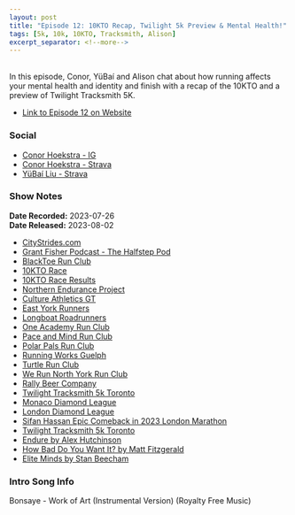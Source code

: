```yaml
---
layout: post
title: "Episode 12: 10KTO Recap, Twilight 5k Preview & Mental Health!"
tags: [5k, 10k, 10KTO, Tracksmith, Alison]
excerpt_separator: <!--more-->
---
```


<div id="buzzsprout-player-13340124"></div><script src="https://www.buzzsprout.com/2138032/13340124-episode-12-10kto-recap-twilight-5k-preview-mental-health.js?container_id=buzzsprout-player-13340124&player=small" type="text/javascript" charset="utf-8"></script>

<br>In this episode, Conor, YüBaí and Alison chat about how running affects your mental health and identity and finish with a recap of the 10KTO and a preview of Twilight Tracksmith 5K.
 
<!--more-->

* [Link to Episode 12 on Website](https://r4podcast.com/2023/08/02/Episode-12.html)

### Social
 
* [Conor Hoekstra - IG](https://www.instagram.com/conorhoekstra/)
* [Conor Hoekstra - Strava](https://www.strava.com/athletes/59373430)
* [YüBaí Liu - Strava](https://www.strava.com/athletes/102365031)

### Show Notes
 
**Date Recorded:** 2023-07-26 <br>
**Date Released:** 2023-08-02

* [CityStrides.com](https://citystrides.com/)
* [Grant Fisher Podcast - The Halfstep Pod](https://podcasts.apple.com/ca/podcast/the-halfstep-pod/id1556796646)
* [BlackToe Run Club](https://www.blacktoerunning.com)
* [10KTO Race](https://raceroster.com/events/2023/73072/10kto)
* [10KTO Race Results](https://www.sportstats.ca/display-results.xhtml?raceid=118625)
* [Northern Endurance Project](https://www.instagram.com/northern.endurance/)
* [Culture Athletics GT](https://cultureathletics.com/)
* [East York Runners](https://www.facebook.com/groups/142521895852434/)
* [Longboat Roadrunners](https://longboatroadrunners.com/)
* [One Academy Run Club](https://oneacademylife.com/)
* [Pace and Mind Run Club](https://www.paceandmind.com/)
* [Polar Pals Run Club](https://www.facebook.com/people/Polar-Pals-Run-Club/)
* [Running Works Guelph](https://therunningworks.ca/)
* [Turtle Run Club](https://www.instagram.com/turtle_run_club/)
* [We Run North York Run Club](https://www.instagram.com/werunnorthyork/)
* [Rally Beer Company](https://drinkrally.ca/)
* [Twilight Tracksmith 5k Toronto](https://raceroster.com/events/2023/75097/toronto-twilight-5000)
* [Monaco Diamond League](https://monaco.diamondleague.com/home/)
* [London Diamond League](https://london.diamondleague.com/home/)
* [Sifan Hassan Epic Comeback in 2023 London Marathon](https://www.youtube.com/watch?v=cPfJcm0v6Ps)
* [Twilight Tracksmith 5k Toronto](https://raceroster.com/events/2023/75097/toronto-twilight-5000)
* [Endure by Alex Hutchinson](https://www.amazon.ca/Endure-Curiously-Elastic-Limits-Performance/dp/0062499866)
* [How Bad Do You Want It? by Matt Fitzgerald](https://www.amazon.ca/How-Bad-You-Want-Psychology/dp/1937715418)
* [Elite Minds by Stan Beecham](https://www.amazon.ca/Elite-Minds-Differently-Competitive-Maximize/dp)

### Intro Song Info
 
Bonsaye - Work of Art (Instrumental Version) (Royalty Free Music)
